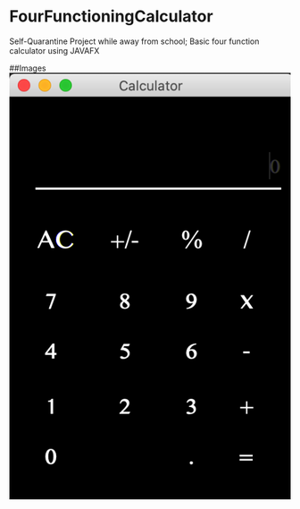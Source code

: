 # FourFunctioningCalculator

Self-Quarantine Project while away from school;
Basic four function calculator using JAVAFX

##Images
![CALCULATOR](src/Images/Interface.png?raw=true "CALCULATOR")

